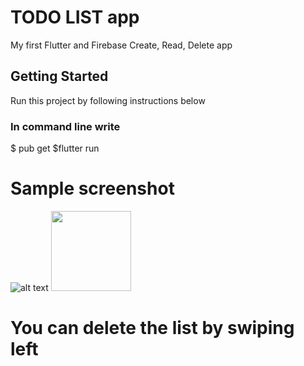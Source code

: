 # TODO LIST app

My first Flutter and Firebase Create, Read, Delete app

## Getting Started
Run this project by following instructions below
### In command line write
$ pub get 
$flutter run

# Sample screenshot
![alt text](https://github.com/gaseer/todo_flutter_firebase/todo.png)
<img src="https://github.com/gaseer/todo_flutter_firebase/todo.png" width="128"/>
# You can delete the list by swiping left
